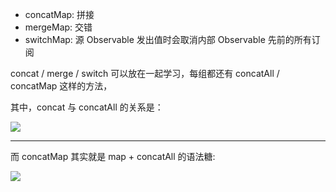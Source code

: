 * concatMap: 拼接
* mergeMap: 交错
* switchMap: 源 Observable 发出值时会取消内部 Observable 先前的所有订阅





concat / merge / switch 可以放在一起学习，每组都还有 concatAll / concatMap 这样的方法，

其中，concat 与 concatAll 的关系是：

![](https://github-riskers-blog.oss-cn-qingdao.aliyuncs.com/20181212170029.png)

-----

而 concatMap 其实就是 map + concatAll 的语法糖:

![](https://github-riskers-blog.oss-cn-qingdao.aliyuncs.com/20181212170106.png)
